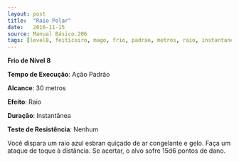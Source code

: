 ```yaml
---
layout: post
title:  "Raio Polar"
date:   2016-11-15
source: Manual Básico.206
tags: [level8, feiticeiro, mago, frio, padrao, metros, raio, instantanea, nenhum]
---
```


**Frio de Nível 8**

**Tempo de Execução**: Ação Padrão

**Alcance**: 30 metros

**Efeito**: Raio

**Duração**: Instantânea

**Teste de Resistência**: Nenhum

Você dispara um raio azul esbran quiçado de ar congelante e gelo. Faça um ataque de toque à distância. Se acertar, o alvo sofre 15d6 pontos de dano.